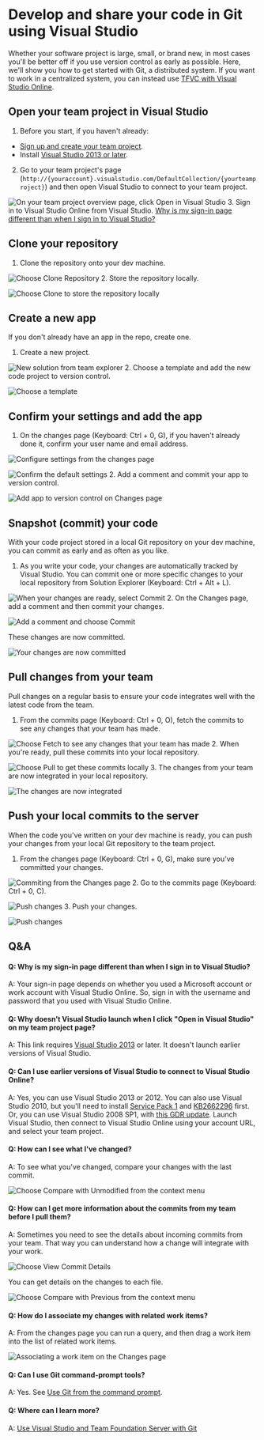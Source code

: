 <properties
	pageTitle="Develop and share your code in Git using Visual Studio"
  description="Develop and share your code in Git using Visual Studio"
  services="visual-studio-online"
  documentationCenter = ""
  authors="terryaustin"
  manager="terryaustin"
  editor="terryaustin" /> 

# Develop and share your code in Git using Visual Studio


Whether your software project is large, small, or brand new, 
in most cases you'll be better off if you use version control 
as early as possible. Here, we'll show you how to get started with 
Git, a distributed system. If you want to work in a centralized system, 
you can instead use [TFVC with Visual Studio Online](../share-your-code-in-tfvc-vs.md).


## Open your team project in Visual Studio

1. Before you start, if you haven't already:


 - [Sign up and create your team project](../../setup/sign-up-for-visual-studio-online.md).
 - Install [Visual Studio 2013 or later](http://go.microsoft.com/fwlink/?LinkId=309297).
2. Go to your team project's page 
(`http://{youraccount}.visualstudio.com/DefaultCollection/{yourteamproject}`)
and then open Visual Studio to connect to your team project.



![On your team project overview page, click Open in Visual Studio](./media/share-your-code-in-git-vs/GoHomeOpenInVisualStudio.png)
3. Sign in to Visual Studio Online from Visual Studio. 
[Why is my sign-in page different than when I sign in to Visual Studio?](../share-your-code-in-git-vs.md#DifferentSignInPage)

## Clone your repository

1. Clone the repository onto your dev machine.



![Choose Clone Repository](./media/share-your-code-in-git-vs/IC684063.png)
2. Store the repository locally.



![Choose Clone to store the repository locally](./media/share-your-code-in-git-vs/IC682931.png)

## Create a new app


If you don't already have an app in the repo, create one.


1. Create a new project.



![New solution from team explorer](./media/share-your-code-in-git-vs/team-explorer-git-new-solution.png)
2. Choose a template and add the new code project to version control.



![Choose a template](./media/share-your-code-in-git-vs/IC687148.png)

## Confirm your settings and add the app

1. On the changes page (Keyboard: Ctrl + 0, G), if you haven't already done it,
confirm your user name and email address.



![Configure settings from the changes page](./media/share-your-code-in-git-vs/confirm-git-settings-from-changes-page.png)



![Confirm the default settings](./media/share-your-code-in-git-vs/git-initial-settings-with-default-values.png)
2. Add a comment and commit your app to version control.



![Add app to version control on Changes page](./media/share-your-code-in-git-vs/team-explorer-git-changes-add-app.png)

## Snapshot (commit) your code


With your code project stored in a local Git repository on your dev machine, 
you can commit as early and as often as you like.


1. As you write your code, your changes are automatically tracked by Visual Studio. 
You can commit one or more specific changes to your local repository from Solution Explorer
(Keyboard: Ctrl + Alt + L).



![When your changes are ready, select Commit](./media/share-your-code-in-git-vs/IC683030.png)
2. On the Changes page, add a comment and then commit your changes.



![Add a comment and choose Commit](./media/share-your-code-in-git-vs/IC683031.png)



These changes are now committed.



![Your changes are now committed](./media/share-your-code-in-git-vs/IC683032.png)

## Pull changes from your team


Pull changes on a regular basis to ensure your code integrates well with the latest code from the team.


1. From the commits page (Keyboard: Ctrl + 0, O), fetch the commits to see any changes that your team has made.



![Choose Fetch to see any changes that your team has made](./media/share-your-code-in-git-vs/IC682939.png)
2. When you're ready, pull these commits into your local repository.



![Choose Pull to get these commits locally](./media/share-your-code-in-git-vs/IC682942.png)
3. The changes from your team are now integrated in your local repository.



![The changes are now integrated](./media/share-your-code-in-git-vs/IC682943.png)

## Push your local commits to the server


When the code you've written on your dev machine is ready, you can push your changes from your local Git repository to the team project.


1. From the changes page (Keyboard: Ctrl + 0, G), make sure you've committed your changes.



![Commiting from the Changes page](./media/share-your-code-in-git-vs/IC682975.png)
2. Go to the commits page (Keyboard: Ctrl + 0, C).



![Push changes](./media/share-your-code-in-git-vs/IC682976.png)
3. Push your changes.



![Push changes](./media/share-your-code-in-git-vs/IC682977.png)

## Q&amp;A

#### Q: Why is my sign-in page different than when I sign in to Visual Studio?


A:    Your sign-in page depends on whether you used a Microsoft account or 
work account with Visual Studio Online. So, sign in with the username and 
password that you used with Visual Studio Online.


#### Q:    Why doesn't Visual Studio launch when I click "Open in Visual Studio" on my team project page?


A:    This link requires [Visual Studio 2013](http://go.microsoft.com/fwlink/p/?LinkId=254509) 
or later. It doesn't launch earlier versions of Visual Studio.


#### Q:    Can I use earlier versions of Visual Studio to connect to Visual Studio Online?


A:    Yes, you can use Visual Studio 2013 or 2012. You can also use Visual Studio 2010, 
but you'll need to install [Service Pack 1](https://www.microsoft.com/download/details.aspx?id=23691) 
and [KB2662296](http://support.microsoft.com/kb/2662296) first. Or, you can use Visual 
Studio 2008 SP1, with [this GDR update](http://support.microsoft.com/kb/2673642). 
Launch Visual Studio, then connect to Visual Studio Online using your account URL, 
and select your team project.


#### Q: How can I see what I've changed?


A: To see what you've changed, compare your changes with the last commit.



![Choose Compare with Unmodified from the context menu](./media/share-your-code-in-git-vs/IC685270.png)


#### Q: How can I get more information about the commits from my team before I pull them?


A: Sometimes you need to see the details about incoming commits from your team. That way you can understand how a change will integrate with your work.



![Choose View Commit Details](./media/share-your-code-in-git-vs/IC682940.png)



You can get details on the changes to each file.



![Choose Compare with Previous from the context menu](./media/share-your-code-in-git-vs/IC685291.png)


#### Q: How do I associate my changes with related work items?


A: From the changes page you can run a query, and then drag a work item into the list of related work items.



![Associating a work item on the Changes page](./media/share-your-code-in-git-vs/IC685315.png)


#### Q: Can I use Git command-prompt tools?


A: Yes. See [Use Git from the command prompt](https://msdn.microsoft.com/Library/vs/alm/Code/git/command-prompt).


#### Q: Where can I learn more?


A: [Use Visual Studio and Team Foundation Server with Git](https://msdn.microsoft.com/en-us/Library/vs/alm/Code/git/overview)
